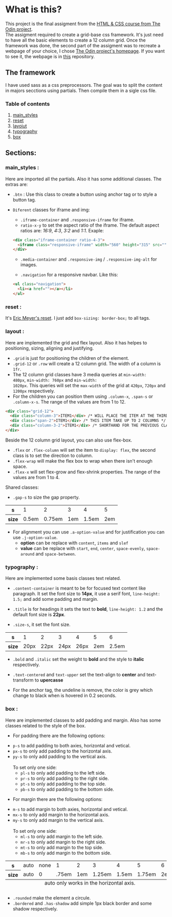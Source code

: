 # What is this?

This project is the final assigment from the [HTML & CSS course from The Odin project](https://www.theodinproject.com/paths/full-stack-ruby-on-rails/courses/html-and-css/lessons/design-your-own-grid-based-framework).<br>
The assigment required to create a grid-base css framework. It's just need to have all the basic elements to create a 12 column grid. Once the framework was done, the second part of the assigment was to recreate a webpage of your choice, I chose [The Odin project's homepage](https://www.theodinproject.com/). If you want to see it, the webpage is in [this](https://github.com/JNFussion/odin-project-homepage) repository.


## The framework

I have used sass as a css preprocessors. The goal was to split the content in majors secctions using partials. Then compile them in a sigle css file.

### Table of contents
1. [main_styles](#main_styles)
2. [reset](#reset)
3. [layoiut](#layout)
4. [typography](#typography)
5. [box](#box)


## Sections:

<a name="#main_styles"></a>

### main_styles : 

Here are imported all the partials. Also it has some additional classes.
The extras are:
+ <code>.btn</code> : Use this class to create a button using anchor tag or to style a button tag.

+ <code>Diferent</code> classes for iframe and img:
  * <code>.iframe-container</code> and <code>.responsive-iframe</code> for iframe.
  * <code>ratio-x-y</code> to set the aspect ratio of the iframe. The default aspect ratios are: _16:9_, _4:3_, _3:2_ and _1:1_. Exaple:
  ```HTML
  <div class="iframe-container ratio-4-3">
    <iframe class="responsive-iframe" width="560" height="315" src="" allowfullscreen></iframe>
  </div>
  ```

  * <code>.media-container</code> and <code>.responsive-img</code> / <code>.responsive-img-alt</code> for images.

  * <code>.navigation</code> for a responsive navbar. Like this:

  ```HTML
  <ul class="navigation">
    <li><a href=""></a></li>
  </ul>
  ``` 

 <a name="#reset"></a>

### reset :

It's [Eric Meyer's reset](https://meyerweb.com/eric/tools/css/reset/). I just add <code>box-sizing: border-box;</code> to all tags.

<a name="#layout"></a>

### layout : 

Here are implemented the grid and flex layout. Also it has helpes to positioning, sizing, aligning and justifying.

* <code>.grid</code> is just for positioning the children of the element.
* <code>.grid-12</code> or <code>.row</code> will create a 12 column grid. The width of a column is <code>1fr</code>.
* The 12 column grid classes have 3 media queries at <code>min-width: 480px</code>, <code>min-width: 760px</code> and <code>min-width: 1020px</code>. This queries will set the <code>max-width</code> of the grid at <code>420px</code>, <code>720px</code> and <code>1200px</code> respectively.
* For the children you can position them using <code>.column-x</code>, <code>.span-s</code> or <code>.column-x-s</code>. The range of the values are from 1 to 12.
``` HTML
<div class="grid-12">
  <div class="column-3">ITEM1</div> /* WILL PLACE THE ITEM AT THE THIRD GUTTER */
  <div class="span-2">ITEM1</div> /* THIS ITEM TAKE UP TO 2 COLUMNS */
  <div class="column-3-2">ITEM1</div> /* SHORTHAND FOR THE PREVIOUS CLASSES. PLACED AT THE THIRD GUTTER AND TAKE UP 2 COLUMNS */
</div>
```
Beside the 12 column grid layout, you can also use flex-box.

* <code>.flex</code> or <code>.flex-column</code> will set the item to <code>display: flex</code>, the second class is to set the direction to column.
* <code>.flex-wrap</code> will make the flex box to wrap when there isn't enough space.
* <code>.flex-x</code> will set flex-grow and flex-shrink properties. The range of the values are from 1 to 4.

Shared classes:

* <code>.gap-s</code> to size the gap property.

<table>
  <tr>
    <th>s</th>
    <td>1</td>
    <td>2</td>
    <td>3</td>
    <td>4</td>
    <td>5</td>
  </tr>
  <tr>
    <th>size</th>
    <td>0.5em</td>
    <td>0.75em</td>
    <td>1em</td>
    <td>1.5em</td>
    <td>2em</td>
  </tr>
</table>

* For alignment you can use <code>.a-option-value</code> and for justification you can use <code>.j-option-value</code>.
  + __option__ can be replace with <code>content</code>, <code>items</code> and <code>slef</code>
  + __value__ can be replace with <code>start</code>, <code>end</code>, <code>center</code>, <code>space-evenly</code>, <code>space-around</code> and <code>space-between</code>.

<a name="#typography"></a>

### typography : 

Here are implemented some basis classes text related.

* <code>.content-container</code> is meant to be for focused text content like paragraph. It set the font size to __14px__, it use a serif font, <code>line-height: 1.5;</code> and add some padding and margin.

* <code>.title</code> is for headings it sets the text to __bold__, <code>line-height: 1.2</code> and the default font size is __22px__.

* <code>.size-s</code>, it set the font size.

<table>
  <tr>
    <th>s</th>
    <td>1</td>
    <td>2</td>
    <td>3</td>
    <td>4</td>
    <td>5</td>
    <td>6</td>
  </tr>
  <tr>
    <th>size</th>
    <td>20px</td>
    <td>22px</td>
    <td>24px</td>
    <td>26px</td>
    <td>2em</td>
    <td>2.5em</td>
  </tr>
</table>

* <code>.bold</code> and <code>.italic</code> set the weight to __bold__ and the style to __italic__ respectively.

* <code>.text-centered</code> and <code>text-upper</code> set the text-align to __center__ and text-transform to __upercasse__

* For the anchor tag, the undeline is remove, the color is grey
which change to black when is hovered in 0.2 seconds.

<a name="#box"></a>

### box : 

Here are implemented classes to add padding and margin. Also has some classes related to the style of the box.

* For padding there are the following options:
 + <code>p-s</code> to add padding to both axies, horizontal and vetical.
 + <code>px-s</code> to only add padding to the horizontal axis.
 + <code>py-s</code> to only add padding to the vertical axis.
 <br><br>
 To set only one side:
    - <code>pl-s</code> to only add padding to the left side.
    - <code>pr-s</code> to only add padding to the right side.
    - <code>pt-s</code> to only add padding to the top side.
    - <code>pb-s</code> to only add padding to the bottom side.

* For margin there are the following options:
 + <code>m-s</code> to add margin to both axies, horizontal and vetical.
 + <code>mx-s</code> to only add margin to the horizontal axis.
 + <code>my-s</code> to only add margin to the vertical axis.
 <br><br>
 To set only one side:
    - <code>ml-s</code> to only add margin to the left side.
    - <code>mr-s</code> to only add margin to the right side.
    - <code>mt-s</code> to only add margin to the top side.
    - <code>mb-s</code> to only add margin to the bottom side.

  <table>
  <tr>
    <th>s</th>
    <td>auto</td>
    <td>none</td>
    <td>1</td>
    <td>2</td>
    <td>3</td>
    <td>4</td>
    <td>5</td>
    <td>6</td>
  </tr>
  <tr>
    <th>size</th>
    <td>auto</td>
    <td>0</td>
    <td>.75em</td>
    <td>1em</td>
    <td>1.25em</td>
    <td>1.5em</td>
    <td>1.75em</td>
    <td>2em</td>
  </tr>
  <caption style="caption-side: bottom;">
    auto only works in the horizontal axis.
  </caption>
</table>

* <code>.rounded</code> make the element a circule.
* <code>.bordered</code> and <code>.has-shadow</code> add simple 1px black border and some shadow respectively.